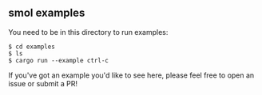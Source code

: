 ## smol examples

You need to be in this directory to run examples:

```console
$ cd examples
$ ls
$ cargo run --example ctrl-c
```

If you've got an example you'd like to see here,
please feel free to open an issue or submit a PR!
